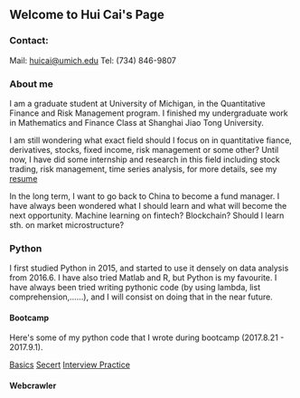 ## Welcome to Hui Cai's Page

### Contact:
Mail: huicai@umich.edu
Tel: (734) 846-9807

### About me
I am a graduate student at University of Michigan, in the Quantitative Finance and Risk Management program. I finished my undergraduate work in Mathematics and Finance Class at Shanghai Jiao Tong University. 

I am still wondering what exact field should I focus on in quantitative fiance, derivatives, stocks, fixed income, risk management or some other? Until now, I have did some internship and research in this field including stock trading, risk management, time series analysis, for more details, see my [resume](https://rawgit.com/huicaikrz/huicai-cv/master/Hui%20Cai%20-%20CV.pdf)

In the long term, I want to go back to China to become a fund manager. I have always been wondered what I should learn and what will become the next opportunity. Machine learning on fintech? Blockchain? Should I learn sth. on market microstructure?  

### Python
I first studied Python in 2015, and started to use it densely on data analysis from 2016.6. I have also tried Matlab and R, but Python is my favourite. I have always been tried writing pythonic code (by using lambda, list comprehension,……), and I will consist on doing that in the near future.
#### Bootcamp
Here's some of my python code that I wrote during bootcamp (2017.8.21 - 2017.9.1).

[Basics](https://github.com/huicaikrz/Quant-python/blob/master/python-basics-notebook.ipynb)
[Secert](https://github.com/huicaikrz/Quant-python/blob/master/python-secret-notebook.ipynb)
[Interview Practice](https://github.com/huicaikrz/Quant-python/blob/master/python-interview-notebook.ipynb)

#### Webcrawler
